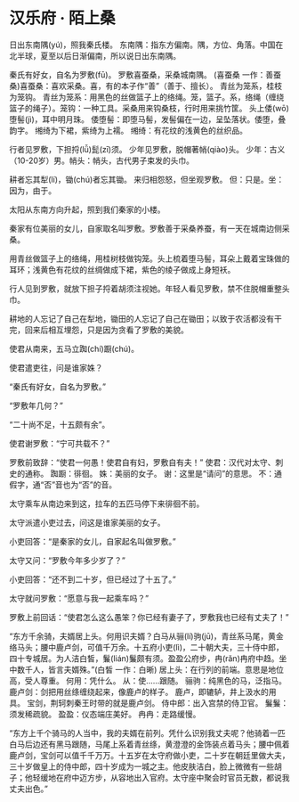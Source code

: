 # 汉乐府 · 陌上桑　

<link href="../../css/style.css" rel="stylesheet" type="text/css" />

<div class="p">

日出东南隅(yú)，照我秦氏楼。
<span class="comment">
东南隅：指东方偏南。隅，方位、角落。中国在北半球，夏至以后日渐偏南，所以说日出东南隅。
</span>

秦氏有好女，自名为罗敷(fū)。
罗敷喜蚕桑，采桑城南隅。
<span class="comment">
(喜蚕桑 一作：善蚕桑)喜蚕桑：喜欢采桑。喜，有的本子作“善”（善于、擅长）。
</span>
青丝为笼系，桂枝为笼钩。
<span class="comment">
青丝为笼系：用黑色的丝做篮子上的络绳。笼，篮子。系，络绳（缠绕篮子的绳子）。笼钩：一种工具。采桑用来钩桑枝，行时用来挑竹筐。
</span>
头上倭(wō)堕髻(jì)，耳中明月珠。
<span class="comment">
倭堕髻：即堕马髻，发髻偏在一边，呈坠落状。倭堕，叠韵字。
</span>
缃绮为下裙，紫绮为上襦。
<span class="comment">
缃绮：有花纹的浅黄色的丝织品。
</span>

行者见罗敷，下担捋(lǚ)髭(zī)须。
少年见罗敷，脱帽著帩(qiào)头。
<span class="comment">
少年：古义（10-20岁）男。帩头：帩头，古代男子束发的头巾。
</span>

耕者忘其犁(lí)，锄(chú)者忘其锄。
<span class="comment">
</span>
来归相怨怒，但坐观罗敷。
<span class="comment">
但：只是。坐：因为，由于。
</span>


<div class="translation">

太阳从东南方向升起，照到我们秦家的小楼。

秦家有位美丽的女儿，自家取名叫罗敷。罗敷善于采桑养蚕，有一天在城南边侧采桑。

用青丝做篮子上的络绳，用桂树枝做钩笼。头上梳着堕马髻，耳朵上戴着宝珠做的耳环；浅黄色有花纹的丝绸做成下裙，紫色的绫子做成上身短袄。

行人见到罗敷，就放下担子捋着胡须注视她。年轻人看见罗敷，禁不住脱帽重整头巾。

耕地的人忘记了自己在犁地，锄田的人忘记了自己在锄田；以致于农活都没有干完，回来后相互埋怨，只是因为贪看了罗敷的美貌。

</div>

使君从南来，五马立踟(chí)蹰(chú)。

使君遣吏往，问是谁家姝？

“秦氏有好女，自名为罗敷。”

“罗敷年几何？”

“二十尚不足，十五颇有余”。

使君谢罗敷：“宁可共载不？”

罗敷前致辞：“使君一何愚！使君自有妇，罗敷自有夫！”
<span class="comment">
使君：汉代对太守、刺史的通称。
踟蹰：徘徊。
姝：美丽的女子。
谢：这里是“请问”的意思。
不：通假字，通“否”音也为“否”的音。
</span>

<div class="translation">

太守乘车从南边来到这，拉车的五匹马停下来徘徊不前。

太守派遣小吏过去，问这是谁家美丽的女子。

小吏回答：“是秦家的女儿，自家起名叫做罗敷。”

太守又问：“罗敷今年多少岁了？”

小吏回答：“还不到二十岁，但已经过了十五了。”

太守就问罗敷：“愿意与我一起乘车吗？”

罗敷上前回话：“使君怎么这么愚笨？你已经有妻子了，罗敷我也已经有丈夫了！”

</div>

“东方千余骑，夫婿居上头。何用识夫婿？白马从骊(lí)驹(jū)，青丝系马尾，黄金络马头；腰中鹿卢剑，可值千万余。十五府小吏(lì)，二十朝大夫，三十侍中郎，四十专城居。为人洁白皙，鬑(lián)鬑颇有须。盈盈公府步，冉(rǎn)冉府中趋。坐中数千人，皆言夫婿殊。”(白皙 一作：白晰)
<span class="comment">
居上头：在行列的前端。意思是地位高，受人尊重。
何用：凭什么。
从：使......跟随。
骊驹：纯黑色的马，泛指马。
鹿卢剑：剑把用丝绦缠绕起来，像鹿卢的样子。
鹿卢，即辘轳，井上汲水的用具。
宝剑，荆轲刺秦王时带的就是鹿卢剑。
侍中郎：出入宫禁的侍卫官。
鬑鬑：须发稀疏貌。
盈盈：仪态端庄美好。
冉冉：走路缓慢。
</span>

<div class="translation">

“东方上千个骑马的人当中，我的夫婿在前列。凭什么识别我丈夫呢？他骑着一匹白马后边还有黑马跟随，马尾上系着青丝绦，黄澄澄的金饰装点着马头；腰中佩着鹿卢剑，宝剑可以值千千万万。十五岁在太守府做小吏，二十岁在朝廷里做大夫，三十岁做皇上的侍中郎，四十岁成为一城之主。他皮肤洁白，脸上微微有一些胡子；他轻缓地在府中迈方步，从容地出入官府。太守座中聚会时官员无数，都说我丈夫出色。”

</div>
